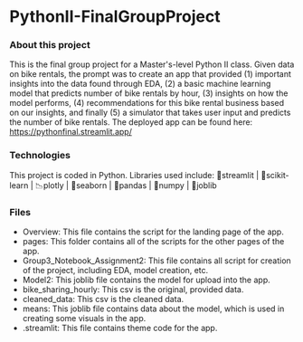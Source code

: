 # PythonII-FinalGroupProject
### About this project
This is the final group project for a Master's-level Python II class. Given data on bike rentals, the prompt was to create an app that provided (1) important insights into the data found through EDA, (2) a basic machine learning model that predicts number of bike rentals by hour, (3) insights on how the model performs, (4) recommendations for this bike rental business based on our insights, and finally (5) a simulator that takes user input and predicts the number of bike rentals. The deployed app can be found here: https://pythonfinal.streamlit.app/

### Technologies 
This project is coded in Python. Libraries used include: 🎨streamlit | 🧠scikit-learn | 📉plotly | 🌊seaborn | 🐼pandas | 🧮numpy | 🔧joblib

### Files
- Overview: This file contains the script for the landing page of the app.
- pages: This folder contains all of the scripts for the other pages of the app.
- Group3_Notebook_Assignment2: This file contains all script for creation of the project, including EDA, model creation, etc.
- Model2: This joblib file contains the model for upload into the app.
- bike_sharing_hourly: This csv is the original, provided data.
- cleaned_data: This csv is the cleaned data.
- means: This joblib file contains data about the model, which is used in creating some visuals in the app.
- .streamlit: This file contains theme code for the app.
